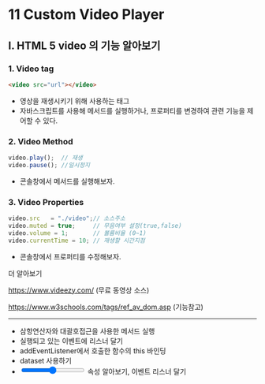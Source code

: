 # 11 Custom Video Player



## I. HTML 5 video 의 기능 알아보기



### 1. Video tag

```html
<video src="url"></video>
```

- 영상을 재생시키기 위해 사용하는 태그 
- 자바스크립트를 사용해 메서드를 실행하거나, 프로퍼티를 변경하여 관련 기능을 제어할 수 있다.  



### 2. Video Method

```javascript
video.play();  // 재생
video.pause(); //일시정지
```

- 콘솔창에서 메서드를 실행해보자. 



### 3. Video Properties

```javascript
video.src 	= "./video";// 소스주소
video.muted = true; 	// 무음여부 설정(true,false)
video.volume = 1; 		// 볼륨비율 (0~1)
video.currentTime = 10; // 재생할 시간지점
```

- 콘솔창에서 프로퍼티를 수정해보자. 



더 알아보기 

https://www.videezy.com/ (무료 동영상 소스)

https://www.w3schools.com/tags/ref_av_dom.asp (기능참고)





----

- 삼항연산자와 대괄호접근을 사용한 메서드 실행
- 실행되고 있는 이벤트에 리스너 달기
- addEventListener에서 호출한 함수의 this 바인딩
- dataset 사용하기
- <input type = "range" /> 속성 알아보기, 이벤트 리스너 달기







